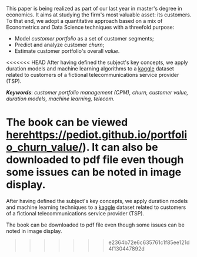 This paper is being realized as part of our last year in master's degree in economics. It aims at studying the firm's most valuable asset: its customers. To that end, we adopt a quantitative approach based on a mix of Econometrics and Data Science techniques with a threefold purpose:

- Model *customer portfolio* as a set of customer segments; 
- Predict and analyze customer *churn*; 
- Estimate customer portfolio's overall *value*.

<<<<<<< HEAD
After having defined the subject's key concepts, we apply duration models and machine learning algorithms to a [kaggle](https://www.kaggle.com/yeanzc/telco-customer-churn-ibm-dataset) dataset related to customers of a fictional telecommunications service provider (TSP).

***Keywords***: *customer portfolio management (CPM), churn, customer value, duration models, machine learning, telecom.* 

The book can be viewed [here]()https://pediot.github.io/portfolio_churn_value/). It can also be downloaded to pdf file even though some issues can be noted in image display. 
=======
After having defined the subject's key concepts, we apply duration models and machine learning techniques to a <a href="https://www.kaggle.com/yeanzc/telco-customer-churn-ibm-dataset" target="_blank">kaggle</a> dataset related to customers of a fictional telecommunications service provider (TSP).

The book can be downloaded to pdf file even though some issues can be noted in image display. 
>>>>>>> e2364b72e6c635761c1f85ee121d4f130447892d
